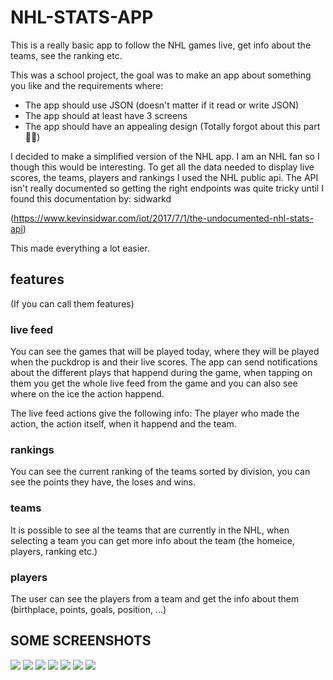 # NHL-STATS-APP

This is a really basic app to follow the NHL games live, get info about the teams, see the ranking etc.

This was a school project, the goal was to make an app about something you like and the requirements where:
  - The app should use JSON (doesn't matter if it read or write JSON)
  - The app should at least have 3 screens
  - The app should have an appealing design (Totally forgot about this part 🤷‍♂️)
  
 I decided to make a simplified version of the NHL app. I am an NHL fan so I though this would be interesting. To get all the data needed to display live scores, the teams, players and rankings I used the NHL public api. The API isn't really documented so getting the right endpoints was quite tricky until I found this documentation by: sidwarkd

(https://www.kevinsidwar.com/iot/2017/7/1/the-undocumented-nhl-stats-api)

This made everything a lot easier.
  
## features
(If you can call them features)

### live feed
You can see the games that will be played today, where they will be played when the puckdrop is and their live scores.
The app can send notifications about the different plays that happend during the game, when tapping on them you get the whole live feed from the game and you can also see where on the ice the action happend.

The live feed actions give the following info: The player who made the action, the action itself, when it happend and the team.

### rankings
You can see the current ranking of the teams sorted by division, you can see the points they have, the loses and wins.

### teams
It is possible to see al the teams that are currently in the NHL, when selecting a team you can get more info about the team (the homeice, players, ranking etc.)

### players
The user can see the players from a team and get the info about them (birthplace, points, goals, position, ...)


## SOME SCREENSHOTS

![](NHL%20APP/screenshots/home.png)
![](NHL%20APP/screenshots/match.png)
![](NHL%20APP/screenshots/no-match.png)
![](NHL%20APP/screenshots/detail.png)
![](NHL%20APP/screenshots/teams.png)
![](NHL%20APP/screenshots/team.png)
![](NHL%20APP/screenshots/standins.png)



